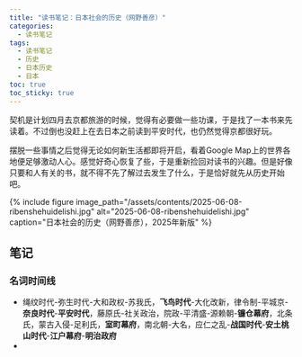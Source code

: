 ```yaml
---
title: "读书笔记：日本社会的历史（网野善彦）"
categories:
  - 读书笔记
tags:
  - 读书笔记
  - 历史
  - 日本历史
  - 日本
toc: true
toc_sticky: true  
---
```


契机是计划四月去京都旅游的时候，觉得有必要做一些功课，于是找了一本书来先读着。不过倒也没赶上在去日本之前读到平安时代，也仍然觉得京都很好玩。

摆脱一些事情之后觉得无论如何新生活都即将开启，看着Google Map上的世界各地便足够激动人心。感觉好奇心恢复了些，于是重新捡回对读书的兴趣。但是好像只要和人有关的书，就不得不先了解过去发生了什么，于是恰好就先从历史开始吧。

{% include figure 
   image_path="/assets/contents/2025-06-08-ribenshehuidelishi.jpg" 
   alt="2025-06-08-ribenshehuidelishi.jpg"
   caption="日本社会的历史（网野善彦），2025年新版" 
%}

## 笔记
### 名词时间线
* 绳纹时代-弥生时代-大和政权-苏我氏，**飞鸟时代**-大化改新，律令制-平城京-**奈良时代**-**平安时代**，藤原氏-社关政治，院政-平清盛-源赖朝-**镰仓幕府**，北条氏，蒙古入侵-足利氏，**室町幕府**，南北朝-大名，应仁之乱-**战国时代**-**安土桃山时代**-**江户幕府**-**明治政府**
* 
